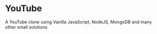 # YouTube

A YouTube clone using Vanilla JavaScript, NodeJS, MongoDB and many other small solutions
